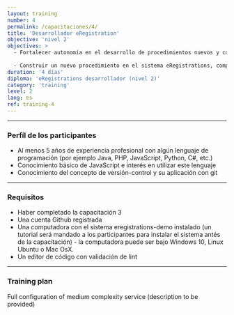 ```yaml
---
layout: training
number: 4
permalink: /capacitaciones/4/
title: 'Desarrollador eRegistration'
objective: 'nivel 2'
objectives: >
  - Fortalecer autonomía en el desarrollo de procedimientos nuevos y complejos
  
  - Construir un nuevo procedimiento en el sistema eRegistrations, compuesto de multiples registros en distintas instituciones
duration: '4 días'
diploma: 'eRegistrations desarrollador (nivel 2)'
category: 'training'
level: 2
lang: es
ref: training-4
---
```


----------

### Perfíl de los participantes

- Al menos 5 años de experiencia profesional con algún lenguaje de programación (por ejemplo Java, PHP, JavaScript, Python, C#, etc.)
- Conocimiento básico de JavaScript e interés en utilizar este lenguaje
- Conocimiento del concepto de versión-control y su aplicación con git

----------

### Requisitos

- Haber completado la capacitación 3
- Una cuenta Github registrada
- Una computadora con el sistema eregistrations-demo instalado (un tutorial será mandado a los participantes para instalar el sistema antés de la capacitación) - la computadora puede ser bajo Windows 10, Linux Ubuntu o Mac OsX.
- Un editor de código con validación de lint

----------

### Training plan

Full configuration of medium complexity service (description to be provided)

